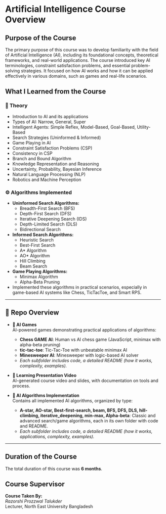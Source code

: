 # Artificial Intelligence Course Overview

## Purpose of the Course
The primary purpose of this course was to develop familiarity with the field of Artificial Intelligence (AI), including its foundational concepts, theoretical frameworks, and real-world applications. The course introduced key AI terminologies, constraint satisfaction problems, and essential problem-solving strategies. It focused on how AI works and how it can be applied effectively in various domains, such as games and real-life scenarios.

## What I Learned from the Course

### 🧠 Theory
- Introduction to AI and its applications
- Types of AI: Narrow, General, Super
- Intelligent Agents: Simple Reflex, Model-Based, Goal-Based, Utility-Based
- Search Strategies (Uninformed & Informed)
- Game Playing in AI
- Constraint Satisfaction Problems (CSP)
- Consistency in CSP
- Branch and Bound Algorithm
- Knowledge Representation and Reasoning
- Uncertainty, Probability, Bayesian Inference
- Natural Language Processing (NLP)
- Robotics and Machine Perception

### ⚙️ Algorithms Implemented
- **Uninformed Search Algorithms:**
  - Breadth-First Search (BFS)
  - Depth-First Search (DFS)
  - Iterative Deepening Search (IDS)
  - Depth-Limited Search (DLS)
  - Bidirectional Search
- **Informed Search Algorithms:**
  - Heuristic Search
  - Best-First Search
  - A* Algorithm
  - AO* Algorithm
  - Hill Climbing
  - Beam Search
- **Game Playing Algorithms:**
  - Minimax Algorithm
  - Alpha-Beta Pruning
- Implemented these algorithms in practical scenarios, especially in game-based AI systems like Chess, TicTacToe, and Smart RPS.

---

## 📂 Repo Overview

- **📂 AI Games**  
  AI-powered games demonstrating practical applications of algorithms:
  - **Chess GAME AI**: Human vs AI chess game (JavaScript, minimax with alpha-beta pruning)
  - **tic-tac-toe**: Tic-Tac-Toe with unbeatable minimax AI
  - **Minesweeper AI**: Minesweeper with logic-based AI solver
  - _Each subfolder includes code, a detailed README (how it works, complexity, examples)._

- **📂 Learning Presentation Video**  
  AI-generated course video and slides, with documentation on tools and process.

- **📂 AI Algorithms Implementation**  
  Contains all implemented AI algorithms, organized by type:
  - **A-star, AO-star, Best-first-search, beam, BFS, DFS, DLS, hill-climbing, iterative_deepening, min-max, Alpha-beta**: Classic and advanced search/game algorithms, each in its own folder with code and README.
  - _Each subfolder includes code, a detailed README (how it works, applications, complexity, examples)._

---

## Duration of the Course

The total duration of this course was **6 months**.

## Course Supervisor

**Course Taken By:**  
*Razorshi Prozzwal Talukder*  
Lecturer, North East University Bangladesh 